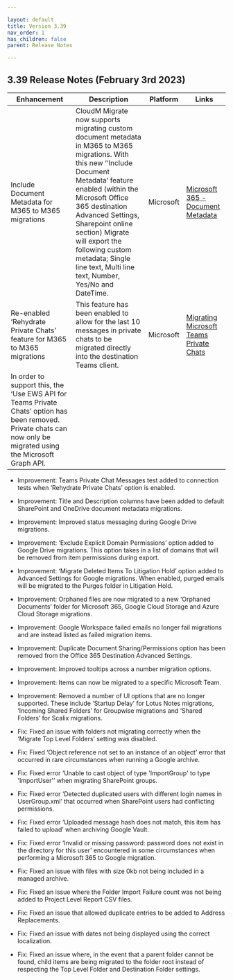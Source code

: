 ```yaml
--- 

layout: default
title: Version 3.39
nav_order: 1
has_children: false
parent: Release Notes

---
```


## 3.39 Release Notes (February 3rd 2023)

| Enhancement | Description | Platform | Links |
| --- | --- | --- | --- |
| Include Document Metadata for M365 to M365 migrations | CloudM Migrate now supports migrating custom document metadata in M365 to M365 migrations. With this new ‘‘Include Document Metadata’ feature enabled (within the Microsoft Office 365 destination Advanced Settings, Sharepoint online section) Migrate will export the following custom metadata; Single line text, Multi line text, Number, Yes/No and DateTime. | Microsoft | <a href="https://docs.cloudm.io/Engineering-Reference/M365DestinationAO.html#docmeta">Microsoft 365 - Document Metadata</a> | 
Re-enabled ‘Rehydrate Private Chats’ feature for M365 to M365 migrations | This feature has been enabled to allow for the last 10 messages in private chats to be migrated directly into the destination Teams client.| Microsoft | <a href="https://docs.cloudm.io/Engineering-Reference/M365DestinationAO.html#rehydpichat">Migrating Microsoft Teams Private Chats</a>
|In order to support this, the ‘Use EWS API for Teams Private Chats’ option has been removed. Private chats can now only be migrated using the Microsoft Graph API.



* Improvement: Teams Private Chat Messages test added to connection tests when ‘Rehydrate Private Chats’ option is enabled.
* Improvement: Title and Description columns have been added to default SharePoint and OneDrive document metadata migrations.
* Improvement: Improved status messaging during Google Drive migrations.
* Improvement: ‘Exclude Explicit Domain Permissions’ option added to Google Drive migrations. This option takes in a list of domains that will be removed from item permissions during export. 
* Improvement: ‘Migrate Deleted Items To Litigation Hold’ option added to Advanced Settings for Google migrations. When enabled, purged emails will be migrated to the Purges folder in Litigation Hold.
* Improvement: Orphaned files are now migrated to a new ‘Orphaned Documents’ folder for Microsoft 365, Google Cloud Storage and Azure Cloud Storage migrations.
* Improvement: Google Workspace failed emails no longer fail migrations and are instead listed as failed migration items.
* Improvement: Duplicate Document Sharing/Permissions option has been removed from the Office 365 Destination Advanced Settings.
* Improvement: Improved tooltips across a number migration options.
* Improvement: Items can now be migrated to a specific Microsoft Team.
* Improvement: Removed a number of UI options that are no longer supported. These include ‘Startup Delay’ for Lotus Notes migrations, ‘Incoming Shared Folders’ for Groupwise migrations and ‘Shared Folders’ for Scalix migrations.

* Fix: Fixed an issue with folders not migrating correctly when the ‘Migrate Top Level Folders’ setting was disabled.
* Fix: Fixed ‘Object reference not set to an instance of an object’ error that occurred in rare circumstances when running a Google archive.
* Fix: Fixed error ‘Unable to cast object of type 'ImportGroup' to type 'ImportUser'’ when migrating SharePoint groups.
* Fix: Fixed error ‘Detected duplicated users with different login names in UserGroup.xml’ that occurred when SharePoint users had conflicting permissions.
* Fix: Fixed error ‘Uploaded message hash does not match, this item has failed to upload’ when archiving Google Vault.
* Fix: Fixed error ‘Invalid or missing password: password does not exist in the directory for this user’ encountered in some circumstances when performing a Microsoft 365 to Google migration.
* Fix: Fixed an issue with files with size 0kb not being included in a managed archive.
* Fix: Fixed an issue where the Folder Import Failure count was not being added to Project Level Report CSV files.
* Fix: Fixed an issue that allowed duplicate entries to be added to Address Replacements.
* Fix: Fixed an issue with dates not being displayed using the correct localization.
* Fix: Fixed an issue where, in the event that a parent folder cannot be found, child items are being migrated to the folder root instead of respecting the Top Level Folder and Destination Folder settings.
